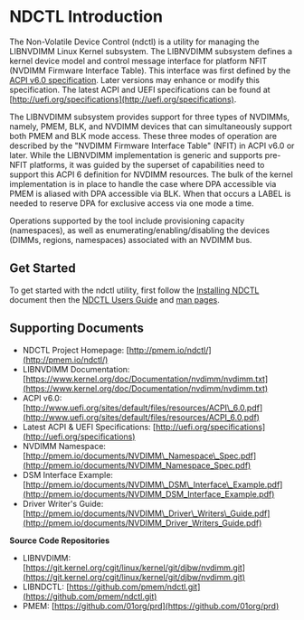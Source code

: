 # NDCTL Introduction

The Non-Volatile Device Control \(ndctl\) is a utility for managing the LIBNVDIMM Linux Kernel subsystem. The LIBNVDIMM subsystem defines a kernel device model and control message interface for platform NFIT \(NVDIMM Firmware Interface Table\). This interface was first defined by the [ACPI v6.0 specification](http://www.uefi.org/sites/default/files/resources/ACPI_6.0.pdf). Later versions may enhance or modify this specification. The latest ACPI and UEFI specifications can be found at [http://uefi.org/specifications](http://uefi.org/specifications).

The LIBNVDIMM subsystem provides support for three types of NVDIMMs, namely, PMEM, BLK, and NVDIMM devices that can simultaneously support both PMEM and BLK mode access. These three modes of operation are described by the "NVDIMM Firmware Interface Table" \(NFIT\) in ACPI v6.0 or later. While the LIBNVDIMM implementation is generic and supports pre-NFIT platforms, it was guided by the superset of capabilities need to support this ACPI 6 definition for NVDIMM resources. The bulk of the kernel implementation is in place to handle the case where DPA accessible via PMEM is aliased with DPA accessible via BLK. When that occurs a LABEL is needed to reserve DPA for exclusive access via one mode a time.

Operations supported by the tool include provisioning capacity \(namespaces\), as well as enumerating/enabling/disabling the devices \(DIMMs, regions, namespaces\) associated with an NVDIMM bus.

## Get Started

To get started with the ndctl utility, first follow the [Installing NDCTL](installing-ndctl.md) document then the [NDCTL Users Guide](../ndctl-users-guide/) and [man pages](../ndctl-users-guide/man-pages.md).

## **Supporting Documents**

* NDCTL Project Homepage: [http://pmem.io/ndctl/](http://pmem.io/ndctl/)
* LIBNVDIMM Documentation: [https://www.kernel.org/doc/Documentation/nvdimm/nvdimm.txt](https://www.kernel.org/doc/Documentation/nvdimm/nvdimm.txt)
* ACPI v6.0: [http://www.uefi.org/sites/default/files/resources/ACPI\_6.0.pdf](http://www.uefi.org/sites/default/files/resources/ACPI_6.0.pdf) 
* Latest ACPI & UEFI Specifications: [http://uefi.org/specifications](http://uefi.org/specifications)
* NVDIMM Namespace: [http://pmem.io/documents/NVDIMM\_Namespace\_Spec.pdf](http://pmem.io/documents/NVDIMM_Namespace_Spec.pdf) 
* DSM Interface Example: [http://pmem.io/documents/NVDIMM\_DSM\_Interface\_Example.pdf](http://pmem.io/documents/NVDIMM_DSM_Interface_Example.pdf) 
* Driver Writer's Guide: [http://pmem.io/documents/NVDIMM\_Driver\_Writers\_Guide.pdf](http://pmem.io/documents/NVDIMM_Driver_Writers_Guide.pdf)

**Source Code Repositories**

* LIBNVDIMM: [https://git.kernel.org/cgit/linux/kernel/git/djbw/nvdimm.git](https://git.kernel.org/cgit/linux/kernel/git/djbw/nvdimm.git) 
* LIBNDCTL: [https://github.com/pmem/ndctl.git](https://github.com/pmem/ndctl.git) 
* PMEM: [https://github.com/01org/prd](https://github.com/01org/prd)

